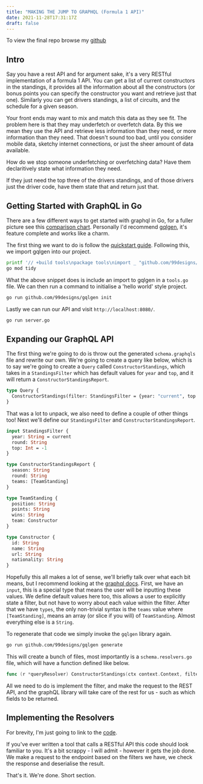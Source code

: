 ```yaml
---
title: "MAKING THE JUMP TO GRAPHQL (Formula 1 API)"
date: 2021-11-28T17:31:17Z
draft: false
---
```


To view the final repo browse my [github](https://github.com/alexanderjophus/formula1)

## Intro

Say you have a rest API and for argument sake, it's a very RESTful implementation of a formula 1 API.
You can get a list of current constructors in the standings, it provides all the information about all the constructors (or bonus points you can specify the constructor you want and retrieve just that one).
Similarly you can get drivers standings, a list of circuits, and the schedule for a given season.

Your front ends may want to mix and match this data as they see fit.
The problem here is that they may underfetch or overfetch data.
By this we mean they use the API and retrieve less information than they need, or more information than they need.
That doesn't sound too bad, until you consider mobile data, sketchy internet connections, or just the sheer amount of data available.

How do we stop someone underfetching or overfetching data?
Have them declaritively state what information they need.

If they just need the top three of the drivers standings, and of those drivers just the driver code, have them state that and return just that.

## Getting Started with GraphQL in Go

There are a few different ways to get started with graphql in Go, for a fuller picture see this [comparison chart](https://gqlgen.com/feature-comparison/).
Personally I'd recommend [gqlgen](https://github.com/99designs/gqlgen), it's feature complete and works like a charm.

The first thing we want to do is follow the [quickstart guide](https://github.com/99designs/gqlgen#quick-start).
Following this, we import gqlgen into our project.

```sh
printf '// +build tools\npackage tools\nimport _ "github.com/99designs/gqlgen"' | gofmt > tools.go
go mod tidy
```

What the above snippet does is include an import to gqlgen in a `tools.go` file.
We can then run a command to initialise a 'hello world' style project.

```sh
go run github.com/99designs/gqlgen init
```

Lastly we can run our API and visit `http://localhost:8080/`.

```sh
go run server.go
```

## Expanding our GraphQL API

The first thing we're going to do is throw out the generated `schema.graphqls` file and rewrite our own.
We're going to create a query like below, which is to say we're going to create a `Query` called `ConstructorStandings`, which takes in a `StandingsFilter` which has default values for `year` and `top`, and it will return a `ConstructorStandingsReport`.

```graphql
type Query {
  ConstructorStandings(filter: StandingsFilter = {year: "current", top: -1}): ConstructorStandingsReport
}
```

That was a lot to unpack, we also need to define a couple of other things too!
Next we'll define our `StandingsFilter` and `ConstructorStandingsReport`.

```graphql
input StandingsFilter {
  year: String = current
  round: String
  top: Int = -1
}

type ConstructorStandingsReport {
  season: String
  round: String
  teams: [TeamStanding]
}

type TeamStanding {
  position: String
  points: String
  wins: String
  team: Constructor
}

type Constructor {
  id: String
  name: String
  url: String
  nationality: String
}
```

Hopefully this all makes a lot of sense, we'll briefly talk over what each bit means, but I recommend looking at the [graphql docs](https://graphql.org/learn/).
First, we have an `input`, this is a special type that means the user will be inputting these values.
We define default values here too, this allows a user to explicitly state a filter, but not have to worry about each value within the filter.
After that we have `types`, the only non-trivial syntax is the `teams` value where `[TeamStanding]`, means an array (or slice if you will) of `TeamStanding`.
Almost everything else is a `String`.

To regenerate that code we simply invoke the `gqlgen` library again.

```sh
go run github.com/99designs/gqlgen generate
```

This will create a bunch of files, most importantly is a `schema.resolvers.go` file, which will have a function defined like below.

```go
func (r *queryResolver) ConstructorStandings(ctx context.Context, filter *model.StandingsFilter) (*model.ConstructorStandingsReport, error) {...}
```

All we need to do is implement the filter, and make the request to the REST API, and the graphQL library will take care of the rest for us - such as which fields to be returned.

## Implementing the Resolvers

For brevity, I'm just going to link to the [code](https://github.com/alexanderjophus/formulagraphql/blob/4197607d66bfeda6b5dad235237d06bf56eb6a8b/graph/schema.resolvers.go#L21-L54).

If you've ever written a tool that calls a RESTful API this code should look familiar to you.
It's a bit scrappy - I will admit - however it gets the job done.
We make a request to the endpoint based on the filters we have, we check the response and deserialise the result.

That's it.
We're done.
Short section.
